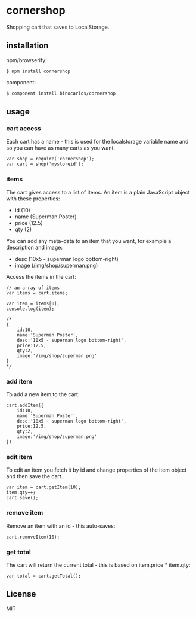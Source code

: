 cornershop
==========

Shopping cart that saves to LocalStorage.

## installation

npm/browserify:

```
$ npm install cornershop
```

component:

```
$ component install binocarlos/cornershop
```

## usage


### cart access

Each cart has a name - this is used for the localstorage variable name and so you can have as many carts as you want.

```
var shop = require('cornershop');
var cart = shop('mystoreid');
```

### items

The cart gives access to a list of items.  An item is a plain JavaScript object with these properties:

 * id 		(10)
 * name 	(Superman Poster)
 * price	(12.5)
 * qty		(2)

You can add any meta-data to an item that you want, for example a description and image:

 * desc		(10x5 - superman logo bottom-right) 
 * image	(/img/shop/superman.png)

Access the items in the cart:

```
// an array of items
var items = cart.items;

var item = items[0];
console.log(item);

/*
{
	id:10,
	name:'Superman Poster',
	desc:'10x5 - superman logo bottom-right',
	price:12.5,
	qty:2,
	image:'/img/shop/superman.png'
}
*/
```

### add item

To add a new item to the cart:

```
cart.addItem({
	id:10,
	name:'Superman Poster',
	desc:'10x5 - superman logo bottom-right',
	price:12.5,
	qty:2,
	image:'/img/shop/superman.png'
})
```

### edit item

To edit an item you fetch it by id and change properties of the item object and then save the cart.

```
var item = cart.getItem(10);
item.qty++;
cart.save();
```

### remove item

Remove an item with an id - this auto-saves:

```
cart.removeItem(10);
```

### get total

The cart will return the current total - this is based on item.price * item.qty:

```
var total = cart.getTotal();
```

## License

MIT